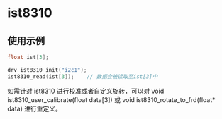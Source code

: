 
# ist8310

## 使用示例

```c
float ist[3];

drv_ist8310_init("i2c1");
ist8310_read(ist[3]);    // 数据会被读取至ist[3]中
```

如需针对 ist8310 进行校准或者自定义旋转，可以对 void ist8310_user_calibrate(float data[3]) 或 void ist8310_rotate_to_frd(float* data) 进行重定义。
